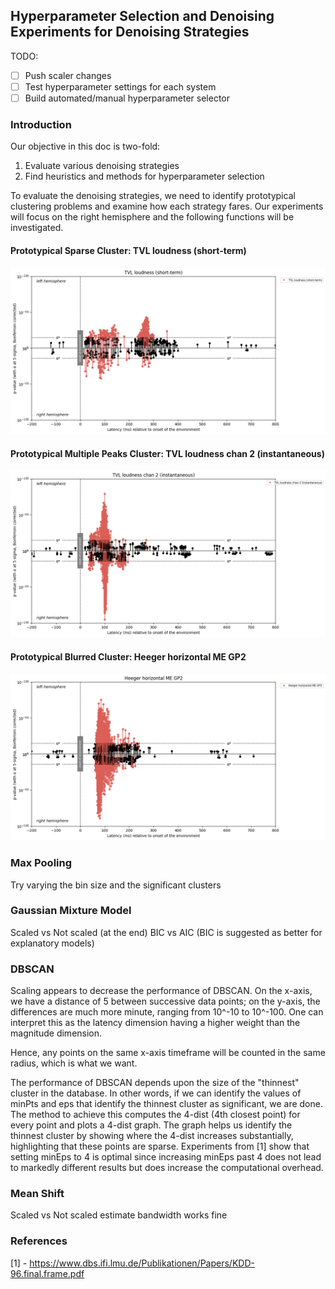 ## Hyperparameter Selection and Denoising Experiments for Denoising Strategies

TODO:
- [ ] Push scaler changes
- [ ] Test hyperparameter settings for each system
- [ ] Build automated/manual hyperparameter selector

### Introduction

Our objective in this doc is two-fold:
1) Evaluate various denoising strategies
2) Find heuristics and methods for hyperparameter selection

To evaluate the denoising strategies, we need to identify prototypical clustering problems and examine how each strategy fares. Our experiments will focus on the right hemisphere and the following functions will be investigated.

#### Prototypical Sparse Cluster: TVL loudness (short-term)

![TVL loudness (short-term)](assets/images-ippm/tvl_l_short.png)

#### Prototypical Multiple Peaks Cluster: TVL loudness chan 2 (instantaneous)

![TVL loudness chan 2 (instantaneous)](assets/images-ippm/tvl_l_chan2_instant.png)

#### Prototypical Blurred Cluster: Heeger horizontal ME GP2

![Heeger horizontal ME GP2](assets/images-ippm/heeger_hori_me_gp2.png)

### Max Pooling

Try varying the bin size and the significant clusters

### Gaussian Mixture Model

Scaled vs Not scaled (at the end)
BIC vs AIC (BIC is suggested as better for explanatory models)

### DBSCAN

Scaling appears to decrease the performance of DBSCAN. On the x-axis, we have a distance of 5 between successive data points; on the y-axis, the differences are much more minute, ranging from 10^-10 to 10^-100. One can interpret this as the latency dimension having a higher weight than the magnitude dimension. 

Hence, any points on the same x-axis timeframe will be counted in the same radius, which is what we want. 

The performance of DBSCAN depends upon the size of the "thinnest" cluster in the database. In other words, if we can identify the values of minPts and eps that identify the thinnest cluster as significant, we are done. The method to achieve this computes the 4-dist (4th closest point) for every point and plots a 4-dist graph. The graph helps us identify the thinnest cluster by showing where the 4-dist increases substantially, highlighting that these points are sparse. Experiments from [1] show that setting minEps to 4 is optimal since increasing minEps past 4 does not lead to markedly different results but does increase the computational overhead. 

### Mean Shift

Scaled vs Not scaled
estimate bandwidth works fine

### References

[1] - https://www.dbs.ifi.lmu.de/Publikationen/Papers/KDD-96.final.frame.pdf